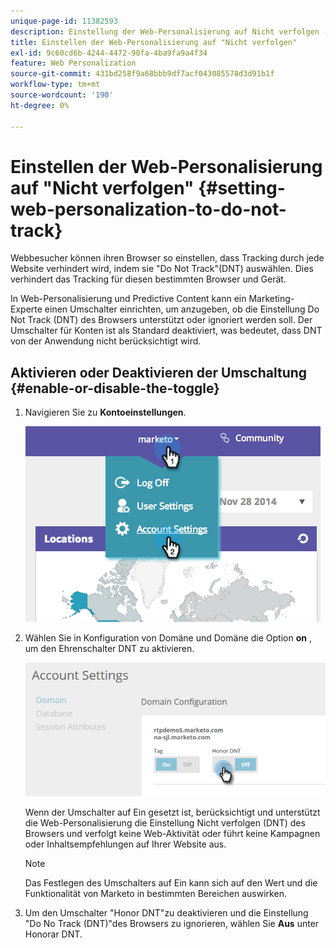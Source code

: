 ```yaml
---
unique-page-id: 11382593
description: Einstellung der Web-Personalisierung auf Nicht verfolgen - Marketo-Dokumente - Produktdokumentation
title: Einstellen der Web-Personalisierung auf "Nicht verfolgen"
exl-id: 9c60cd6b-4244-4472-90fa-4ba9fa9a4f34
feature: Web Personalization
source-git-commit: 431bd258f9a68bbb9df7acf043085578d3d91b1f
workflow-type: tm+mt
source-wordcount: '190'
ht-degree: 0%

---
```


# Einstellen der Web-Personalisierung auf &quot;Nicht verfolgen&quot; {#setting-web-personalization-to-do-not-track}

Webbesucher können ihren Browser so einstellen, dass Tracking durch jede Website verhindert wird, indem sie &quot;Do Not Track&quot;(DNT) auswählen. Dies verhindert das Tracking für diesen bestimmten Browser und Gerät.

In Web-Personalisierung und Predictive Content kann ein Marketing-Experte einen Umschalter einrichten, um anzugeben, ob die Einstellung Do Not Track (DNT) des Browsers unterstützt oder ignoriert werden soll. Der Umschalter für Konten ist als Standard deaktiviert, was bedeutet, dass DNT von der Anwendung nicht berücksichtigt wird.

## Aktivieren oder Deaktivieren der Umschaltung {#enable-or-disable-the-toggle}

1. Navigieren Sie zu **Kontoeinstellungen**.

   ![](assets/image2014-12-1-23-3a3-3a12.png)

1. Wählen Sie in Konfiguration von Domäne und Domäne die Option **on** , um den Ehrenschalter DNT zu aktivieren.

   ![](assets/two-1.png)

   Wenn der Umschalter auf Ein gesetzt ist, berücksichtigt und unterstützt die Web-Personalisierung die Einstellung Nicht verfolgen (DNT) des Browsers und verfolgt keine Web-Aktivität oder führt keine Kampagnen oder Inhaltsempfehlungen auf Ihrer Website aus.

   >[!NOTE]
   >
   >Das Festlegen des Umschalters auf Ein kann sich auf den Wert und die Funktionalität von Marketo in bestimmten Bereichen auswirken.

1. Um den Umschalter &quot;Honor DNT&quot;zu deaktivieren und die Einstellung &quot;Do No Track (DNT)&quot;des Browsers zu ignorieren, wählen Sie **Aus** unter Honorar DNT.
